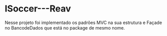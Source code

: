 # ISoccer---Reav

Nesse projeto foi implementado os padrões MVC na sua estrutura e Façade no BancodeDados que está no package de mesmo nome.
